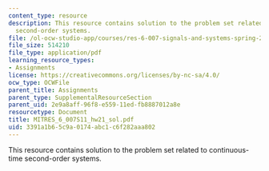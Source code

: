 ```yaml
---
content_type: resource
description: This resource contains solution to the problem set related to continuous-time
  second-order systems.
file: /ol-ocw-studio-app/courses/res-6-007-signals-and-systems-spring-2011/3391a1b65c9a0174abc1c6f282aaa802_MITRES_6_007S11_hw21_sol.pdf
file_size: 514210
file_type: application/pdf
learning_resource_types:
- Assignments
license: https://creativecommons.org/licenses/by-nc-sa/4.0/
ocw_type: OCWFile
parent_title: Assignments
parent_type: SupplementalResourceSection
parent_uid: 2e9a8aff-96f8-e559-11ed-fb8887012a8e
resourcetype: Document
title: MITRES_6_007S11_hw21_sol.pdf
uid: 3391a1b6-5c9a-0174-abc1-c6f282aaa802
---
```

This resource contains solution to the problem set related to continuous-time second-order systems.
